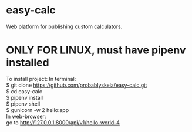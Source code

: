 # easy-calc  
Web platform for publishing custom calculators.  
# ONLY FOR LINUX, must have pipenv installed  
To install project: 
In terminal:  
$ git clone https://github.com/probablyskela/easy-calc.git  
$ cd easy-calc  
$ pipenv install  
$ pipenv shell  
$ gunicorn -w 2 hello:app  
In web-browser:  
go to http://127.0.0.1:8000/api/v1/hello-world-4  
